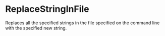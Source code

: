 # ReplaceStringInFile
Replaces all the specified strings in the file specified on the command line with the specified new string.
